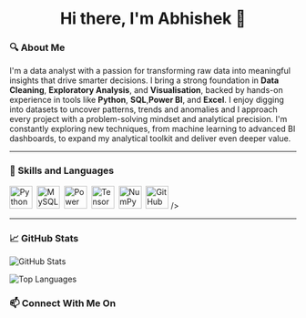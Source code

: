 <h1 align="center">Hi there, I'm Abhishek 👋</h1>


### 🔍 About Me

I'm a data analyst with a passion for transforming raw data into meaningful insights that drive smarter decisions. I bring a strong foundation in **Data Cleaning**, **Exploratory Analysis**, and **Visualisation**, backed by hands-on experience in tools like **Python**, **SQL**,**Power BI**, and **Excel**. I enjoy digging into datasets to uncover patterns, trends and anomalies and I approach every project with a problem-solving mindset and analytical precision. I'm constantly exploring new techniques, from machine learning to advanced BI dashboards, to expand my analytical toolkit and deliver even deeper value. 

---

### 🧰 Skills and Languages 


<p>
  <img src="https://cdn.jsdelivr.net/gh/devicons/devicon/icons/python/python-original.svg" alt="Python" width="40" height="40" />&nbsp;
  <img src="https://cdn.jsdelivr.net/gh/devicons/devicon/icons/mysql/mysql-original-wordmark.svg" alt="MySQL" width="40" height="40" />&nbsp;
  <img src="https://cdn.jsdelivr.net/gh/devicons/devicon/icons/powerbi/powerbi-original.svg" alt="Power BI" width="40" height="40" />&nbsp;
  <img src="https://cdn.jsdelivr.net/gh/devicons/devicon/icons/tensorflow/tensorflow-original.svg" alt="TensorFlow" width="40" height="40" />&nbsp;
  <img src="https://cdn.jsdelivr.net/gh/devicons/devicon/icons/numpy/numpy-original.svg" alt="NumPy" width="40" height="40" />&nbsp;
  <img src="https://cdn.jsdelivr.net/gh/devicons/devicon/icons/github/github-original.svg" alt="GitHub" width="40" height="40" />&nbsp/>
</p>

---

### 📈 GitHub Stats

<p align="left">
  <img src="https://github-readme-stats.vercel.app/api?username=Abhishek05P&show_icons=true&locale=en" alt="GitHub Stats" />
</p>

<p align="left">
  <img src="https://github-readme-stats.vercel.app/api/top-langs?username=Abhishek05P&show_icons=true&locale=en&layout=compact" alt="Top Languages" />
</p>

### 📫 Connect With Me On
